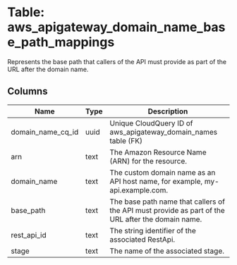 
# Table: aws_apigateway_domain_name_base_path_mappings
Represents the base path that callers of the API must provide as part of the URL after the domain name.
## Columns
| Name        | Type           | Description  |
| ------------- | ------------- | -----  |
|domain_name_cq_id|uuid|Unique CloudQuery ID of aws_apigateway_domain_names table (FK)|
|arn|text|The Amazon Resource Name (ARN) for the resource.|
|domain_name|text|The custom domain name as an API host name, for example, my-api.example.com.|
|base_path|text|The base path name that callers of the API must provide as part of the URL after the domain name.|
|rest_api_id|text|The string identifier of the associated RestApi.|
|stage|text|The name of the associated stage.|
